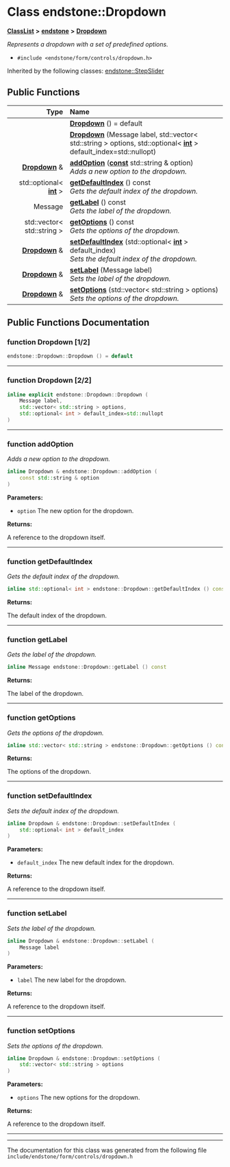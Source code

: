 

# Class endstone::Dropdown



[**ClassList**](annotated.md) **>** [**endstone**](namespaceendstone.md) **>** [**Dropdown**](classendstone_1_1Dropdown.md)



_Represents a dropdown with a set of predefined options._ 

* `#include <endstone/form/controls/dropdown.h>`





Inherited by the following classes: [endstone::StepSlider](classendstone_1_1StepSlider.md)
































## Public Functions

| Type | Name |
| ---: | :--- |
|   | [**Dropdown**](#function-dropdown-12) () = default<br> |
|   | [**Dropdown**](#function-dropdown-22) (Message label, std::vector&lt; std::string &gt; options, std::optional&lt; [**int**](classendstone_1_1Vector.md) &gt; default\_index=std::nullopt) <br> |
|  [**Dropdown**](classendstone_1_1Dropdown.md) & | [**addOption**](#function-addoption) ([**const**](classendstone_1_1Vector.md) std::string & option) <br>_Adds a new option to the dropdown._  |
|  std::optional&lt; [**int**](classendstone_1_1Vector.md) &gt; | [**getDefaultIndex**](#function-getdefaultindex) () const<br>_Gets the default index of the dropdown._  |
|  Message | [**getLabel**](#function-getlabel) () const<br>_Gets the label of the dropdown._  |
|  std::vector&lt; std::string &gt; | [**getOptions**](#function-getoptions) () const<br>_Gets the options of the dropdown._  |
|  [**Dropdown**](classendstone_1_1Dropdown.md) & | [**setDefaultIndex**](#function-setdefaultindex) (std::optional&lt; [**int**](classendstone_1_1Vector.md) &gt; default\_index) <br>_Sets the default index of the dropdown._  |
|  [**Dropdown**](classendstone_1_1Dropdown.md) & | [**setLabel**](#function-setlabel) (Message label) <br>_Sets the label of the dropdown._  |
|  [**Dropdown**](classendstone_1_1Dropdown.md) & | [**setOptions**](#function-setoptions) (std::vector&lt; std::string &gt; options) <br>_Sets the options of the dropdown._  |




























## Public Functions Documentation




### function Dropdown [1/2]

```C++
endstone::Dropdown::Dropdown () = default
```




<hr>



### function Dropdown [2/2]

```C++
inline explicit endstone::Dropdown::Dropdown (
    Message label,
    std::vector< std::string > options,
    std::optional< int > default_index=std::nullopt
) 
```




<hr>



### function addOption 

_Adds a new option to the dropdown._ 
```C++
inline Dropdown & endstone::Dropdown::addOption (
    const std::string & option
) 
```





**Parameters:**


* `option` The new option for the dropdown. 



**Returns:**

A reference to the dropdown itself. 





        

<hr>



### function getDefaultIndex 

_Gets the default index of the dropdown._ 
```C++
inline std::optional< int > endstone::Dropdown::getDefaultIndex () const
```





**Returns:**

The default index of the dropdown. 





        

<hr>



### function getLabel 

_Gets the label of the dropdown._ 
```C++
inline Message endstone::Dropdown::getLabel () const
```





**Returns:**

The label of the dropdown. 





        

<hr>



### function getOptions 

_Gets the options of the dropdown._ 
```C++
inline std::vector< std::string > endstone::Dropdown::getOptions () const
```





**Returns:**

The options of the dropdown. 





        

<hr>



### function setDefaultIndex 

_Sets the default index of the dropdown._ 
```C++
inline Dropdown & endstone::Dropdown::setDefaultIndex (
    std::optional< int > default_index
) 
```





**Parameters:**


* `default_index` The new default index for the dropdown. 



**Returns:**

A reference to the dropdown itself. 





        

<hr>



### function setLabel 

_Sets the label of the dropdown._ 
```C++
inline Dropdown & endstone::Dropdown::setLabel (
    Message label
) 
```





**Parameters:**


* `label` The new label for the dropdown. 



**Returns:**

A reference to the dropdown itself. 





        

<hr>



### function setOptions 

_Sets the options of the dropdown._ 
```C++
inline Dropdown & endstone::Dropdown::setOptions (
    std::vector< std::string > options
) 
```





**Parameters:**


* `options` The new options for the dropdown. 



**Returns:**

A reference to the dropdown itself. 





        

<hr>

------------------------------
The documentation for this class was generated from the following file `include/endstone/form/controls/dropdown.h`

